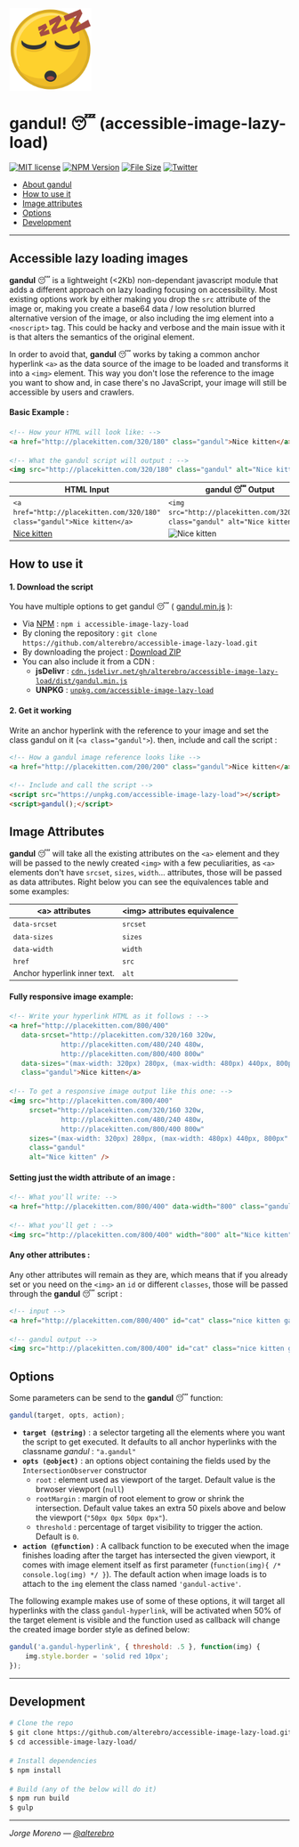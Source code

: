 <img src="gandul.png" alt="gandul" width="148" />

# **gandul!** 😴 (accessible-image-lazy-load)

[![MIT license](https://img.shields.io/github/license/alterebro/accessible-image-lazy-load.svg)](http://opensource.org/licenses/MIT) [![NPM Version](https://img.shields.io/npm/v/accessible-image-lazy-load.svg)](https://www.npmjs.com/package/accessible-image-lazy-load) [![File Size](https://img.shields.io/github/size/alterebro/accessible-image-lazy-load/dist/gandul.min.js.svg)](https://github.com/alterebro/accessible-image-lazy-load/blob/master/dist/gandul.min.js) [![Twitter](https://img.shields.io/twitter/follow/alterebro.svg)](https://twitter.com/alterebro)

- [About gandul](#accessible-lazy-loading-images)
- [How to use it](#how-to-use-it)
- [Image attributes](#image-attributes)
- [Options](#options)
- [Development](#development)

---

## Accessible lazy loading images

**gandul** 😴 is a lightweight (<2Kb) non-dependant javascript module that adds a different approach on lazy loading focusing on accessibility. Most existing options work by either making you drop the `src` attribute of the image or, making you create a base64 data / low resolution blurred alternative version of the image, or also including the img element into a `<noscript>` tag. This could be hacky and verbose and the main issue with it is that alters the semantics of the original element.

In order to avoid that, **gandul** 😴 works by taking a common anchor hyperlink `<a>` as the data source of the image to be loaded and transforms it into a `<img>` element. This way you don't lose the reference to the image you want to show and, in case there's no JavaScript, your image will still be accessible by users and crawlers.

#### Basic Example :

```html
<!-- How your HTML will look like: -->
<a href="http://placekitten.com/320/180" class="gandul">Nice kitten</a>

<!-- What the gandul script will output : -->
<img src="http://placekitten.com/320/180" class="gandul" alt="Nice kitten" />
```

<table>
<thead>
    <tr>  
        <th>HTML Input</th>
        <th>gandul 😴 Output</th>
    </tr>  
</thead>
<tbody>
    <tr>
        <td><code>&lt;a href="http://placekitten.com/320/180" class="gandul"&gt;Nice kitten&lt;/a&gt;</code></td>
        <td><code>&lt;img src="http://placekitten.com/320/180" class="gandul" alt="Nice kitten" /&gt;</code></td>
    </tr>
    <tr>
        <td><a href="http://placekitten.com/320/180" class="gandul">Nice kitten</a></td>
        <td><img src="http://placekitten.com/320/180" class="gandul" alt="Nice kitten" /></td>
    </tr>
</tbody>
</table>

## How to use it

#### 1. Download the script

You have multiple options to get gandul 😴 ( [gandul.min.js](dist/gandul.min.js) ):

- Via [NPM](https://www.npmjs.com/package/accessible-image-lazy-load) : `npm i accessible-image-lazy-load`
- By cloning the repository : `git clone https://github.com/alterebro/accessible-image-lazy-load.git`
- By downloading the project : [Download ZIP](https://github.com/alterebro/accessible-image-lazy-load/archive/master.zip)
- You can also include it from a CDN :
    * **jsDelivr** : [`cdn.jsdelivr.net/gh/alterebro/accessible-image-lazy-load/dist/gandul.min.js`](https://cdn.jsdelivr.net/gh/alterebro/accessible-image-lazy-load/dist/gandul.min.js)
    * **UNPKG** : [`unpkg.com/accessible-image-lazy-load`](https://unpkg.com/accessible-image-lazy-load)

#### 2. Get it working

Write an anchor hyperlink with the reference to your image and set the class gandul on it (`<a class="gandul">`). then, include and call the script :

```html
<!-- How a gandul image reference looks like -->
<a href="http://placekitten.com/200/200" class="gandul">Nice kitten</a>

<!-- Include and call the script -->
<script src="https://unpkg.com/accessible-image-lazy-load"></script>
<script>gandul();</script>
```

## Image Attributes

**gandul** 😴 will take all the existing attributes on the `<a>` element and they will be passed to the newly created `<img>` with a few peculiarities, as `<a>` elements don't have `srcset`, `sizes`, `width`... attributes, those will be passed as data attributes. Right below you can see the equivalences table and some examples:

| &lt;a&gt; attributes  | &lt;img&gt; attributes equivalence  |
|-----------------------|-------------|
| `data-srcset`    		| `srcset` 	|
| `data-sizes`     		| `sizes`  	|
| `data-width`     		| `width`  	|
| `href`     			| `src`  	|
| Anchor hyperlink inner text. | `alt` 	|


#### Fully responsive image example:

```html
<!-- Write your hyperlink HTML as it follows : -->
<a href="http://placekitten.com/800/400"
   data-srcset="http://placekitten.com/320/160 320w,
             http://placekitten.com/480/240 480w,
             http://placekitten.com/800/400 800w"
   data-sizes="(max-width: 320px) 280px, (max-width: 480px) 440px, 800px"
   class="gandul">Nice kitten</a>

<!-- To get a responsive image output like this one: -->
<img src="http://placekitten.com/800/400"
	 srcset="http://placekitten.com/320/160 320w,
             http://placekitten.com/480/240 480w,
             http://placekitten.com/800/400 800w"
     sizes="(max-width: 320px) 280px, (max-width: 480px) 440px, 800px"
     class="gandul"
     alt="Nice kitten" />

```


#### Setting just the width attribute of an image :

```html
<!-- What you'll write: -->
<a href="http://placekitten.com/800/400" data-width="800" class="gandul">Nice kitten</a>

<!-- What you'll get : -->
<img src="http://placekitten.com/800/400" width="800" alt="Nice kitten" />
```


#### Any other attributes :

Any other attributes will remain as they are, which means that if you already set or you need on the `<img>` an `id` or different `classes`, those will be passed through the **gandul** 😴 script :

```html
<!-- input -->
<a href="http://placekitten.com/800/400" id="cat" class="nice kitten gandul">Nice kitten</a>

<!-- gandul output -->
<img src="http://placekitten.com/800/400" id="cat" class="nice kitten gandul" alt="Nice kitten" />
```

## Options

Some parameters can be send to the **gandul** 😴 function:

```javascript
gandul(target, opts, action);
```

- **`target (@string)`** : a selector targeting all the elements where you want the script to get executed. It defaults to all anchor hyperlinks with the classname *gandul* : `"a.gandul"`
- **`opts (@object)`** : an options object containing the fields used by the `IntersectionObserver` constructor
    * `root` : element used as viewport of the target. Default value is the brwoser viewport (`null`)
    * `rootMargin` : margin of root element to grow or shrink the intersection. Default value takes an extra 50 pixels above and below the viewport (`"50px 0px 50px 0px"`).
    * `threshold` : percentage of target visibility to trigger the action. Default is `0`.
- **`action (@function)`** : A callback function to be executed when the image finishes loading after the target has intersected the given viewport, it comes with image element itself as first parameter (`function(img){ /* console.log(img) */ }`). The default action when image loads is to attach to the `img` element the class named `'gandul-active'`.

The following example makes use of some of these options, it will target all hyperlinks with the class `gandul-hyperlink`, will be activated when 50% of the target element is visible and the function used as callback will change the created image border style as defined below:

```javascript
gandul('a.gandul-hyperlink', { threshold: .5 }, function(img) {
    img.style.border = 'solid red 10px';
});
```

---

## Development

```sh
# Clone the repo
$ git clone https://github.com/alterebro/accessible-image-lazy-load.git
$ cd accessible-image-lazy-load/

# Install dependencies
$ npm install

# Build (any of the below will do it)
$ npm run build
$ gulp
```

---

*Jorge Moreno — [@alterebro](https://twitter.com/alterebro)*
